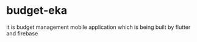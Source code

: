 # budget-eka
it is budget management mobile application which is being built by flutter and firebase
